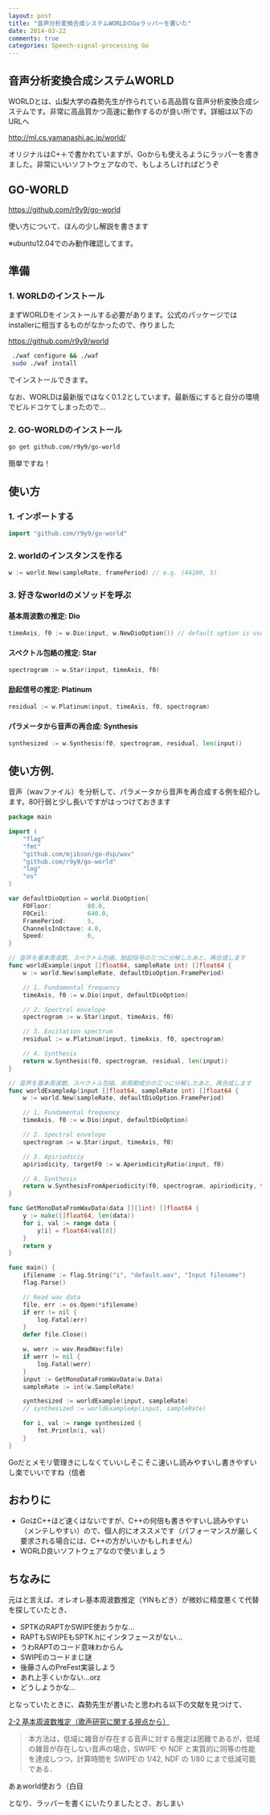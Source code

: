 ```yaml
---
layout: post
title: "音声分析変換合成システムWORLDのGoラッパーを書いた"
date: 2014-03-22
comments: true
categories: Speech-signal-processing Go
---
```


## 音声分析変換合成システムWORLD

WORLDとは、山梨大学の森勢先生が作られている高品質な音声分析変換合成システムです。非常に高品質かつ高速に動作するのが良い所です。詳細は以下のURLへ

http://ml.cs.yamanashi.ac.jp/world/

オリジナルはC+＋で書かれていますが、Goからも使えるようにラッパーを書きました。非常にいいソフトウェアなので、もしよろしければどうぞ

## GO-WORLD

https://github.com/r9y9/go-world

使い方について、ほんの少し解説を書きます

※ubuntu12.04でのみ動作確認してます。

## 準備

### 1. WORLDのインストール

まずWORLDをインストールする必要があります。公式のパッケージではinstallerに相当するものがなかったので、作りました

https://github.com/r9y9/world

```bash
 ./waf configure && ./waf
 sudo ./waf install
```

でインストールできます。

なお、WORLDは最新版ではなく0.1.2としています。最新版にすると自分の環境でビルドコケてしまったので…

### 2. GO-WORLDのインストール

```bash
go get github.com/r9y9/go-world
```

簡単ですね！

## 使い方

### 1. インポートする

```go
import "github.com/r9y9/go-world"
```

### 2. worldのインスタンスを作る

```go
w := world.New(sampleRate, framePeriod) // e.g. (44100, 5)
```

### 3. 好きなworldのメソッドを呼ぶ

#### 基本周波数の推定: Dio 

```go
timeAxis, f0 := w.Dio(input, w.NewDioOption()) // default option is used
```

#### スペクトル包絡の推定: Star

```go
spectrogram := w.Star(input, timeAxis, f0)
```

#### 励起信号の推定: Platinum

```go
residual := w.Platinum(input, timeAxis, f0, spectrogram)
```

#### パラメータから音声の再合成: Synthesis

```go
synthesized := w.Synthesis(f0, spectrogram, residual, len(input))
```

## 使い方例. 

音声（wavファイル）を分析して、パラメータから音声を再合成する例を紹介します。80行弱と少し長いですがはっつけておきます

```go
package main

import (
	"flag"
	"fmt"
	"github.com/mjibson/go-dsp/wav"
	"github.com/r9y9/go-world"
	"log"
	"os"
)

var defaultDioOption = world.DioOption{
	F0Floor:          80.0,
	F0Ceil:           640.0,
	FramePeriod:      5,
	ChannelsInOctave: 4.0,
	Speed:            6,
}

// 音声を基本周波数、スペクトル包絡、励起信号の三つに分解したあと、再合成します
func worldExample(input []float64, sampleRate int) []float64 {
	w := world.New(sampleRate, defaultDioOption.FramePeriod)

	// 1. Fundamental frequency
	timeAxis, f0 := w.Dio(input, defaultDioOption)

	// 2. Spectral envelope
	spectrogram := w.Star(input, timeAxis, f0)

	// 3. Excitation spectrum
	residual := w.Platinum(input, timeAxis, f0, spectrogram)

	// 4. Synthesis
	return w.Synthesis(f0, spectrogram, residual, len(input))
}

// 音声を基本周波数、スペクトル包絡、非周期成分の三つに分解したあと、再合成します
func worldExampleAp(input []float64, sampleRate int) []float64 {
	w := world.New(sampleRate, defaultDioOption.FramePeriod)

	// 1. Fundamental frequency
	timeAxis, f0 := w.Dio(input, defaultDioOption)

	// 2. Spectral envelope
	spectrogram := w.Star(input, timeAxis, f0)

	// 3. Apiriodiciy
	apiriodicity, targetF0 := w.AperiodicityRatio(input, f0)

	// 4. Synthesis
	return w.SynthesisFromAperiodicity(f0, spectrogram, apiriodicity, targetF0, len(input))
}

func GetMonoDataFromWavData(data [][]int) []float64 {
	y := make([]float64, len(data))
	for i, val := range data {
		y[i] = float64(val[0])
	}
	return y
}

func main() {
	ifilename := flag.String("i", "default.wav", "Input filename")
	flag.Parse()

	// Read wav data
	file, err := os.Open(*ifilename)
	if err != nil {
		log.Fatal(err)
	}
	defer file.Close()

	w, werr := wav.ReadWav(file)
	if werr != nil {
		log.Fatal(werr)
	}
	input := GetMonoDataFromWavData(w.Data)
	sampleRate := int(w.SampleRate)

	synthesized := worldExample(input, sampleRate)
	// synthesized := worldExampleAp(input, sampleRate)

	for i, val := range synthesized {
		fmt.Println(i, val)
	}
}
```

Goだとメモリ管理きにしなくていいしそこそこ速いし読みやすいし書きやすいし楽でいいですね（信者

## おわりに

* GoはC++ほど速くはないですが、C++の何倍も書きやすいし読みやすい（メンテしやすい）ので、個人的にオススメです（パフォーマンスが厳しく要求される場合には、C++の方がいいかもしれません）
* WORLD良いソフトウェアなので使いましょう

## ちなみに

元はと言えば、オレオレ基本周波数推定（YINもどき）が微妙に精度悪くて代替を探していたとき、

* SPTKのRAPTかSWIPE使おうかな…
* RAPTもSWIPEもSPTK.hにインタフェースがない…
* うわRAPTのコード意味わからん
* SWIPEのコードまじ謎
* 後藤さんのPreFest実装しよう
* あれ上手くいかない…orz
* どうしようかな…

となっていたときに、森勢先生が書いたと思われる以下の文献を見つけて、

[2-2 基本周波数推定（歌声研究に関する視点から）](http://crestmuse.jp/handbookMI/pdf/2_2_PitchExtraction_Morise.pdf)

> 本方法は，低域に雑音が存在する音声に対する推定は困難であるが，低域の雑音が存在しない音声の場合，SWIPE′ や NDF と実質的に同等の性能を達成しつつ，計算時間を SWIPE′の 1/42, NDF の 1/80 にまで低減可能である．

あぁworld使おう（白目

となり、ラッパーを書くにいたりましたとさ、おしまい
